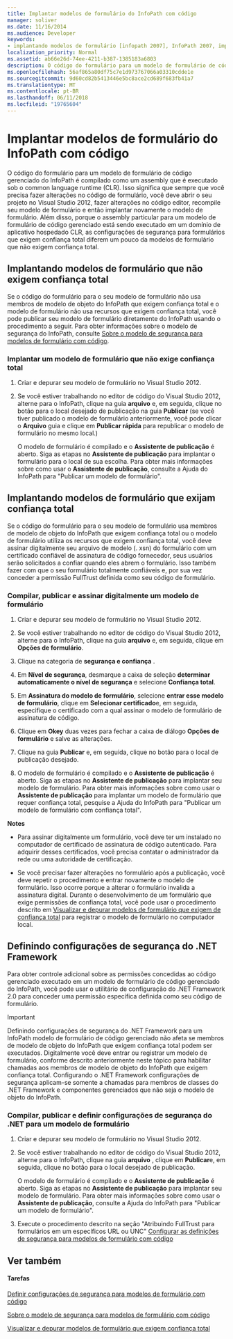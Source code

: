```yaml
---
title: Implantar modelos de formulário do InfoPath com código
manager: soliver
ms.date: 11/16/2014
ms.audience: Developer
keywords:
- implantando modelos de formulário [infopath 2007], InfoPath 2007, implantando modelos de formulário, implantar, configurações de segurança do .NET Framework [InfoPath 2007], [InfoPath 2007] de implantação, modelos de formulário de modelos de formulário [InfoPath 2007]
localization_priority: Normal
ms.assetid: ab66e26d-74ee-4211-b387-1385183a6803
description: O código do formulário para um modelo de formulário de código gerenciado do InfoPath é compilado como um assembly que é executado sob o common language runtime (CLR). Isso significa que sempre que você precisa fazer alterações no código de formulário, você deve abrir o seu projeto no Visual Studio 2012, fazer alterações no código editor, recompile seu modelo de formulário e então implantar novamente o modelo de formulário. Além disso, porque o assembly particular para um modelo de formulário de código gerenciado está sendo executado em um domínio de aplicativo hospedado CLR, as configurações de segurança para formulários que exigem confiança total diferem um pouco da modelos de formulário que não exigem confiança total.
ms.openlocfilehash: 56af865a80df75c7e1d973767066a03310cdde1e
ms.sourcegitcommit: 9d60cd82b5413446e5bc8ace2cd689f683fb41a7
ms.translationtype: MT
ms.contentlocale: pt-BR
ms.lasthandoff: 06/11/2018
ms.locfileid: "19765604"
---
```

# <a name="deploy-infopath-form-templates-with-code"></a>Implantar modelos de formulário do InfoPath com código

O código do formulário para um modelo de formulário de código gerenciado do InfoPath é compilado como um assembly que é executado sob o common language runtime (CLR). Isso significa que sempre que você precisa fazer alterações no código de formulário, você deve abrir o seu projeto no Visual Studio 2012, fazer alterações no código editor, recompile seu modelo de formulário e então implantar novamente o modelo de formulário. Além disso, porque o assembly particular para um modelo de formulário de código gerenciado está sendo executado em um domínio de aplicativo hospedado CLR, as configurações de segurança para formulários que exigem confiança total diferem um pouco da modelos de formulário que não exigem confiança total.
  
## <a name="deploying-form-templates-that-do-not-require-full-trust"></a>Implantando modelos de formulário que não exigem confiança total

Se o código do formulário para o seu modelo de formulário não usa membros de modelo de objeto do InfoPath que exigem confiança total e o modelo de formulário não usa recursos que exigem confiança total, você pode publicar seu modelo de formulário diretamente do InfoPath usando o procedimento a seguir. Para obter informações sobre o modelo de segurança do InfoPath, consulte [Sobre o modelo de segurança para modelos de formulário com código](about-the-security-model-for-form-templates-with-code.md).
  
### <a name="deploy-a-form-template-that-does-not-require-full-trust"></a>Implantar um modelo de formulário que não exige confiança total

1. Criar e depurar seu modelo de formulário no Visual Studio 2012.
    
2. Se você estiver trabalhando no editor de código do Visual Studio 2012, alterne para o InfoPath, clique na guia **arquivo** e, em seguida, clique no botão para o local desejado de publicação na guia **Publicar** (se você tiver publicado o modelo de formulário anteriormente, você pode clicar o **Arquivo** guia e clique em **Publicar rápida** para republicar o modelo de formulário no mesmo local.) 
    
    O modelo de formulário é compilado e o **Assistente de publicação** é aberto. Siga as etapas no **Assistente de publicação** para implantar o formulário para o local de sua escolha. Para obter mais informações sobre como usar o **Assistente de publicação**, consulte a Ajuda do InfoPath para "Publicar um modelo de formulário".
    
## <a name="deploying-form-templates-that-require-full-trust"></a>Implantando modelos de formulário que exijam confiança total

Se o código do formulário para o seu modelo de formulário usa membros de modelo de objeto do InfoPath que exigem confiança total ou o modelo de formulário utiliza os recursos que exigem confiança total, você deve assinar digitalmente seu arquivo de modelo (. xsn) do formulário com um certificado confiável de assinatura de código fornecedor, seus usuários serão solicitados a confiar quando eles abrem o formulário. Isso também fazer com que o seu formulário totalmente confiáveis e, por sua vez conceder a permissão FullTrust definida como seu código de formulário.
  
### <a name="compile-publish-and-digitally-sign-a-form-template"></a>Compilar, publicar e assinar digitalmente um modelo de formulário

1. Criar e depurar seu modelo de formulário no Visual Studio 2012.
    
2. Se você estiver trabalhando no editor de código do Visual Studio 2012, alterne para o InfoPath, clique na guia **arquivo** e, em seguida, clique em **Opções de formulário**.
    
3. Clique na categoria de **segurança e confiança** . 
    
4. Em **Nível de segurança**, desmarque a caixa de seleção **determinar automaticamente o nível de segurança** e selecione **Confiança total**.
    
5. Em **Assinatura do modelo de formulário**, selecione **entrar esse modelo de formulário**, clique em **Selecionar certificado**e, em seguida, especifique o certificado com a qual assinar o modelo de formulário de assinatura de código.
    
6. Clique em **Okey** duas vezes para fechar a caixa de diálogo **Opções de formulário** e salve as alterações. 
    
7. Clique na guia **Publicar** e, em seguida, clique no botão para o local de publicação desejado. 
    
8. O modelo de formulário é compilado e o **Assistente de publicação** é aberto. Siga as etapas no **Assistente de publicação** para implantar seu modelo de formulário. Para obter mais informações sobre como usar o **Assistente de publicação** para implantar um modelo de formulário que requer confiança total, pesquise a Ajuda do InfoPath para "Publicar um modelo de formulário com confiança total". 
    
 **Notes**
- Para assinar digitalmente um formulário, você deve ter um instalado no computador de certificado de assinatura de código autenticado. Para adquirir desses certificados, você precisa contatar o administrador da rede ou uma autoridade de certificação.
    
- Se você precisar fazer alterações no formulário após a publicação, você deve repetir o procedimento e entrar novamente o modelo de formulário. Isso ocorre porque a alterar o formulário invalida a assinatura digital. Durante o desenvolvimento de um formulário que exige permissões de confiança total, você pode usar o procedimento descrito em [Visualizar e depurar modelos de formulário que exigem de confiança total](how-to-preview-and-debug-form-templates-that-require-full-trust.md) para registrar o modelo de formulário no computador local. 
    
## <a name="configuring-net-framework-security-settings"></a>Definindo configurações de segurança do .NET Framework

Para obter controle adicional sobre as permissões concedidas ao código gerenciado executado em um modelo de formulário de código gerenciado do InfoPath, você pode usar o utilitário de configuração do .NET Framework 2.0 para conceder uma permissão específica definida como seu código de formulário.
  
> [!IMPORTANT]
> Definindo configurações de segurança do .NET Framework para um InfoPath modelo de formulário de código gerenciado não afeta se membros de modelo de objeto do InfoPath que exigem confiança total podem ser executados. Digitalmente você deve entrar ou registrar um modelo de formulário, conforme descrito anteriormente neste tópico para habilitar chamadas aos membros de modelo de objeto do InfoPath que exigem confiança total. Configurando o .NET Framework configurações de segurança aplicam-se somente a chamadas para membros de classes do .NET Framework e componentes gerenciados que não seja o modelo de objeto do InfoPath. 
  
### <a name="compile-publish-and-configure-net-security-settings-for-a-form-template"></a>Compilar, publicar e definir configurações de segurança do .NET para um modelo de formulário

1. Criar e depurar seu modelo de formulário no Visual Studio 2012.
    
2. Se você estiver trabalhando no editor de código do Visual Studio 2012, alterne para o InfoPath, clique na guia **arquivo** , clique em **Publicar**e, em seguida, clique no botão para o local desejado de publicação.
    
    O modelo de formulário é compilado e o **Assistente de publicação** é aberto. Siga as etapas no **Assistente de publicação** para implantar seu modelo de formulário. Para obter mais informações sobre como usar o **Assistente de publicação**, consulte a Ajuda do InfoPath para "Publicar um modelo de formulário".
    
3. Execute o procedimento descrito na seção "Atribuindo FullTrust para formulários em um específicos URL ou UNC" [Configurar as definições de segurança para modelos de formulário com código](how-to-configure-security-settings-for-form-templates-with-code.md)
    
## <a name="see-also"></a>Ver também

#### <a name="tasks"></a>Tarefas

[Definir configurações de segurança para modelos de formulário com código](how-to-configure-security-settings-for-form-templates-with-code.md)


[Sobre o modelo de segurança para modelos de formulário com código](about-the-security-model-for-form-templates-with-code.md)
  
[Visualizar e depurar modelos de formulário que exigem confiança total](how-to-preview-and-debug-form-templates-that-require-full-trust.md)

